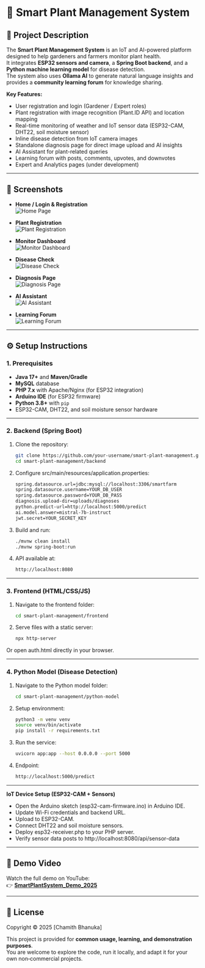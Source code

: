 # 🌱 Smart Plant Management System

## 📌 Project Description
The **Smart Plant Management System** is an IoT and AI-powered platform designed to help gardeners and farmers monitor plant health.  
It integrates **ESP32 sensors and camera**, a **Spring Boot backend**, and a **Python machine learning model** for disease detection.  
The system also uses **Ollama AI** to generate natural language insights and provides a **community learning forum** for knowledge sharing.

**Key Features:**
- User registration and login (Gardener / Expert roles)
- Plant registration with image recognition (Plant.ID API) and location mapping
- Real-time monitoring of weather and IoT sensor data (ESP32-CAM, DHT22, soil moisture sensor)
- Inline disease detection from IoT camera images
- Standalone diagnosis page for direct image upload and AI insights
- AI Assistant for plant-related queries
- Learning forum with posts, comments, upvotes, and downvotes
- Expert and Analytics pages (under development)

---

## 📸 Screenshots

- **Home / Login & Registration**  
  ![Home Page](screenshots/homepage.png)

- **Plant Registration**  
  ![Plant Registration](screenshots/plant-registration.png)

- **Monitor Dashboard**  
  ![Monitor Dashboard](screenshots/monitor-dashboard.png)

- **Disease Check**  
  ![Disease Check](screenshots/disease-check.png)

- **Diagnosis Page**  
  ![Diagnosis Page](screenshots/diagnosis-page.png)

- **AI Assistant**  
  ![AI Assistant](screenshots/ai-assistant.png)

- **Learning Forum**  
  ![Learning Forum](screenshots/learning-forum.png)

---

## ⚙️ Setup Instructions

### 1. Prerequisites
- **Java 17+** and **Maven/Gradle**
- **MySQL** database
- **PHP 7.x** with Apache/Nginx (for ESP32 integration)
- **Arduino IDE** (for ESP32 firmware)
- **Python 3.8+** with `pip`
- ESP32-CAM, DHT22, and soil moisture sensor hardware

---

### 2. Backend (Spring Boot)

1. Clone the repository:
   ```bash
   git clone https://github.com/your-username/smart-plant-management.git
   cd smart-plant-management/backend

2. Configure src/main/resources/application.properties:
   ```bash
   spring.datasource.url=jdbc:mysql://localhost:3306/smartfarm
   spring.datasource.username=YOUR_DB_USER
   spring.datasource.password=YOUR_DB_PASS
   diagnosis.upload-dir=uploads/diagnoses
   python.predict-url=http://localhost:5000/predict
   ai.model.answer=mistral-7b-instruct
   jwt.secret=YOUR_SECRET_KEY

3. Build and run:
   ```bash
   ./mvnw clean install
   ./mvnw spring-boot:run

4. API available at:
   ```bash
   http://localhost:8080

---

### 3. Frontend (HTML/CSS/JS)

1. Navigate to the frontend folder:
   ```bash
   cd smart-plant-management/frontend

2. Serve files with a static server:
   ```bash
   npx http-server
  Or open auth.html directly in your browser.

---

### 4. Python Model (Disease Detection)

1. Navigate to the Python model folder:
   ```bash
   cd smart-plant-management/python-model
   
2. Setup environment:
   ```bash
   python3 -m venv venv
   source venv/bin/activate
   pip install -r requirements.txt

3. Run the service:
   ```bash
   uvicorn app:app --host 0.0.0.0 --port 5000

4. Endpoint:
   ```bash
   http://localhost:5000/predict

---

**IoT Device Setup (ESP32-CAM + Sensors)**
- Open the Arduino sketch (esp32-cam-firmware.ino) in Arduino IDE.
- Update Wi-Fi credentials and backend URL.
- Upload to ESP32-CAM.
- Connect DHT22 and soil moisture sensors.
- Deploy esp32-receiver.php to your PHP server.
- Verify sensor data posts to http://localhost:8080/api/sensor-data

---

## 🎥 Demo Video

Watch the full demo on YouTube:  
👉 [**SmartPlantSystem_Demo_2025**](https://youtu.be/TVU--w5mgs8)

---

## 📖 License

Copyright © 2025 [Chamith Bhanuka]

This project is provided for **common usage, learning, and demonstration purposes**.  
You are welcome to explore the code, run it locally, and adapt it for your own non‑commercial projects. 












